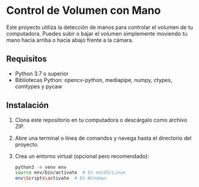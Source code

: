 # Control de Volumen con Mano

Este proyecto utiliza la detección de manos para controlar el volumen de tu computadora. Puedes subir o bajar el volumen simplemente moviendo tu mano hacia arriba o hacia abajo frente a la cámara.

## Requisitos

- Python 3.7 o superior
- Bibliotecas Python: opencv-python, mediapipe, numpy, ctypes, comtypes y pycaw

## Instalación

1. Clona este repositorio en tu computadora o descárgalo como archivo ZIP.

2. Abre una terminal o línea de comandos y navega hasta el directorio del proyecto.

3. Crea un entorno virtual (opcional pero recomendado):

   ```bash
   python3 -m venv env
   source env/bin/activate  # En macOS/Linux
   env\Scripts\activate  # En Windows
